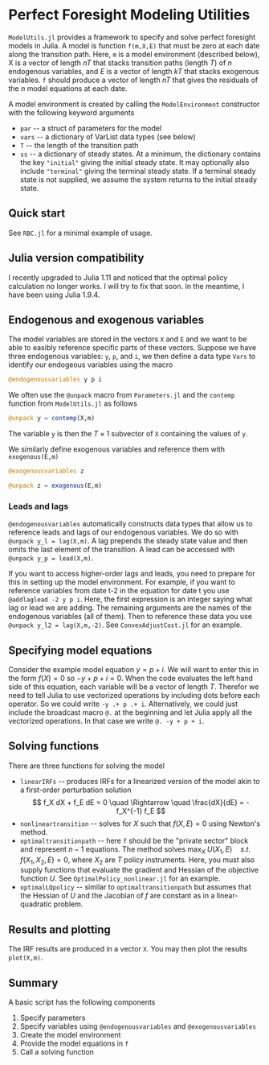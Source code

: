 # Perfect Foresight Modeling Utilities

`ModelUtils.jl` provides a framework to specify and solve perfect foresight models in Julia. A model is function `f(m,X,E)` that must be zero at each date along the transition path. Here, `m` is a model environment (described below), X is a vector of length $nT$ that stacks transition paths (length $T$) of $n$ endogenous variables, and $E$ is a vector of length $kT$ that stacks exogenous variables. `f` should produce a vector of length $nT$ that gives the residuals of the $n$ model equations at each date.

A model environment is created by calling the `ModelEnvironment` constructor with the following keyword arguments

* `par` -- a struct of parameters for the model
* `vars` -- a dictionary of VarList data types (see below)
* `T` -- the length of the transition path
* `ss` -- a dictionary of steady states. At a minimum, the dictionary contains the key `"initial"` giving the initial steady state. It may optionally also include `"terminal"` giving the terminal steady state. If a terminal steady state is not supplied, we assume the system returns to the initial steady state.

## Quick start

See `RBC.jl` for a minimal example of usage.

## Julia version compatibility

I recently upgraded to Julia 1.11 and noticed that the optimal policy calculation no longer works. I will try to fix that soon. In the meantime, I have been using Julia 1.9.4.

## Endogenous and exogenous variables  

The model variables are stored in the vectors `X` and `E` and we want to be able to easibly reference specific parts of these vectors. Suppose we have three endogenous variables: `y`, `p`, and `i`, we then define a data type `Vars` to identify our endogeous variables using the macro

```julia
@endogenousvariables y p i
```

We often use the `@unpack` macro from `Parameters.jl` and the `contemp` function from `ModelUtils.jl` as follows
```julia
@unpack y = contemp(X,m)
```
The variable `y` is then the $T\times 1$ subvector of `X` containing the values of `y`.


We similarly define exogenous variables and reference them with `exogenous(E,m)`
```julia
@exogenousvariables z

@unpack z = exogenous(E,m)
```


### Leads and lags

`@endogenousvariables` automatically constructs data types that allow us to reference leads and lags of our endogenous variables. We do so with `@unpack y_l = lag(X,m)`.  A lag prepends the steady state value and then omits the last element of the transition.  A lead can be accessed with `@unpack y_p = lead(X,m)`. 

If you want to access higher-order lags and leads, you need to prepare for this in setting up the model environment. For example, if you want to reference variables from date t-2 in the equation for date t you use `@addlaglead -2 y p i`. Here, the first expression is an integer saying what lag or lead we are adding. The remaining arguments are the names of the endogenous variables (all of them). Then to reference these data you use `@unpack y_l2 = lag(X,m,-2)`.   See `ConvexAdjustCost.jl` for an example.

## Specifying model equations

Consider the example model equation $y = p + i$. We will want to enter this in the form $f(X)=0$ so $-y + p + i = 0$. When the code evaluates the left hand side of this equation, each variable will be a vector of length $T$. Therefor we need to tell Julia to use vectorized operations by including dots before each operator. So we could write `-y .+ p .+ i`.  Alternatively, we could just include the broadcast macro `@.` at the beginning and let Julia apply all the vectorized operations. In that case we write `@. -y + p + i`.

## Solving functions

There are three functions for solving the model

* `linearIRFs` -- produces IRFs for a linearized version of the model akin to a first-order perturbation solution
$$
f_X dX + f_E dE = 0 \quad \Rightarrow \quad \frac{dX}{dE} = - f_X^{-1} f_E
$$
* `nonlineartransition` -- solves for $X$ such that $f(X,E) = 0$ using Newton's method.
* `optimaltransitionpath` -- here `f` should be the "private sector" block and represent $n-1$ equations. The method solves
$\max_X \; U(X_1,E) \quad s.t. \quad f(X_1,X_2,E) = 0,$ 
where $X_2$ are $T$ policy instruments. Here, you must also supply functions that evaluate the gradient and Hessian of the objective function $U$. See `OptimalPolicy_nonlinear.jl` for an example.
* `optimalLQpolicy` -- similar to `optimaltransitionpath` but assumes that the Hessian of $U$ and the Jacobian of $f$ are constant as in a linear-quadratic problem.


## Results and plotting

The IRF results are produced in a vector `X`. You may then plot the results `plot(X,m)`.



## Summary

A basic script has the following components

1. Specify parameters
1. Specify variables using `@endogenousvariables` and `@exogenousvariables`
1. Create the model environment
1. Provide the model equations in `f`
1. Call a solving function
